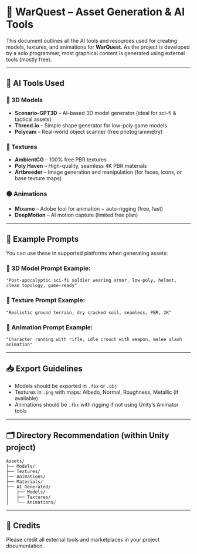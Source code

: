 # 🧰 WarQuest – Asset Generation & AI Tools

This document outlines all the AI tools and resources used for creating models, textures, and animations for **WarQuest**. As the project is developed by a solo programmer, most graphical content is generated using external tools (mostly free).

---

## 🧠 AI Tools Used

### 🔷 3D Models

* **Scenario-GPT3D** – AI-based 3D model generator (ideal for sci-fi & tactical assets)
* **Threed.io** – Simple shape generator for low-poly game models
* **Polycam** – Real-world object scanner (free photogrammetry)

### 🔶 Textures

* **AmbientCG** – 100% free PBR textures
* **Poly Haven** – High-quality, seamless 4K PBR materials
* **Artbreeder** – Image generation and manipulation (for faces, icons, or base texture maps)

### 🟢 Animations

* **Mixamo** – Adobe tool for animation + auto-rigging (free, fast)
* **DeepMotion** – AI motion capture (limited free plan)

---

## 🎯 Example Prompts

You can use these in supported platforms when generating assets:

### 🧊 3D Model Prompt Example:

```
"Post-apocalyptic sci-fi soldier wearing armor, low-poly, helmet, clean topology, game-ready"
```

### 🌄 Texture Prompt Example:

```
"Realistic ground terrain, dry cracked soil, seamless, PBR, 2K"
```

### 🏃 Animation Prompt Example:

```
"Character running with rifle, idle crouch with weapon, melee slash animation"
```

---

## 📥 Export Guidelines

* Models should be exported in `.fbx` or `.obj`
* Textures in `.png` with maps: Albedo, Normal, Roughness, Metallic (if available)
* Animations should be `.fbx` with rigging if not using Unity’s Animator tools

---

## 🗂️ Directory Recommendation (within Unity project)

```
Assets/
├── Models/
├── Textures/
├── Animations/
├── Materials/
├── AI_Generated/
│   ├── Models/
│   ├── Textures/
│   └── Animations/
```

---

## 🤝 Credits

Please credit all external tools and marketplaces in your project documentation.
